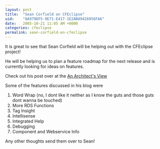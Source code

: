```yaml
---
layout: post
title:  "Sean Corfield on CFEclipse"
uid:	"8A979DF5-9E71-E417-1E2AB89426956FA6"
date:   2005-10-21 11:05 AM +0000
categories: cfeclipse
permalink: sean-corfield-on-cfeclipse
---
```

It is great to see that Sean Corfield will be helping out with the CFEclipse project!

He will be helping us to plan a feature roadmap for the next release and is currently looking for ideas on features.

Check out his post over at the <a href="http://corfield.org/blog/index.cfm?mode=entry&amp;entry=10A1C887-B265-CF8C-D2D514009C620DC6">An Architect's View</a>

Some of the features discussed in his blog were

<ol>   <li>Word Wrap (no, I dont like it neither as I know the guts and those guts dont wanna be touched)</li>   <li>More RDS Functions</li>   <li>Tag Insight</li>   <li>Intellisense </li>   <li>Integrated Help</li>   <li>Debugging</li>   <li>Component and Webservice Info</li> </ol>
Any other thoughts send them over to Sean!